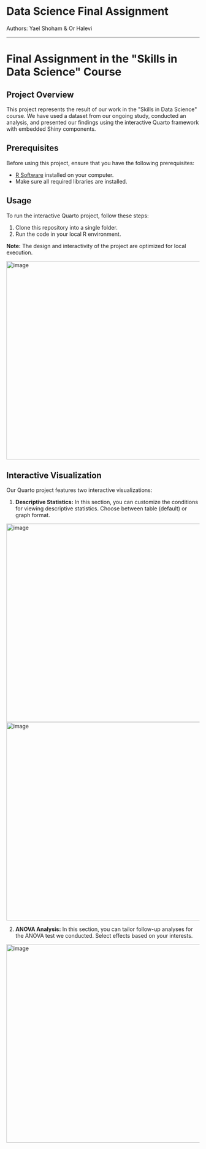 # Data Science Final Assignment
Authors: Yael Shoham & Or Halevi

---

# Final Assignment in the "Skills in Data Science" Course

## Project Overview

This project represents the result of our work in the "Skills in Data Science" course. We have used a dataset from our ongoing study, conducted an analysis, and presented our findings using the interactive Quarto framework with embedded Shiny components.

## Prerequisites

Before using this project, ensure that you have the following prerequisites:

- [R Software](https://www.r-project.org/) installed on your computer.
- Make sure all required libraries are installed.

## Usage

To run the interactive Quarto project, follow these steps:

1. Clone this repository into a single folder.
2. Run the code in your local R environment.

**Note:** The design and interactivity of the project are optimized for local execution.

<img width="517" alt="image" src="https://github.com/OrHalevi1/DataScienceFinalAssignment/assets/128979539/38dfc22c-5da7-4c82-9333-a2919a82bef7">

## Interactive Visualization

Our Quarto project features two interactive visualizations:

1. **Descriptive Statistics:** In this section, you can customize the conditions for viewing descriptive statistics. Choose between table (default) or graph format.

<img width="517" alt="image" src="https://github.com/OrHalevi1/DataScienceFinalAssignment/assets/128979539/bd2b0416-afdd-4ff6-88e4-94d9f96e7968">

<img width="517" alt="image" src="https://github.com/OrHalevi1/DataScienceFinalAssignment/assets/128979539/95b5339e-325b-4b4b-8cb5-ba273e96a414">

2. **ANOVA Analysis:** In this section, you can tailor follow-up analyses for the ANOVA test we conducted. Select effects based on your interests.

<img width="517" alt="image" src="https://github.com/OrHalevi1/DataScienceFinalAssignment/assets/128979539/1ef2f207-4948-4189-bf80-0b4953bdb189">
